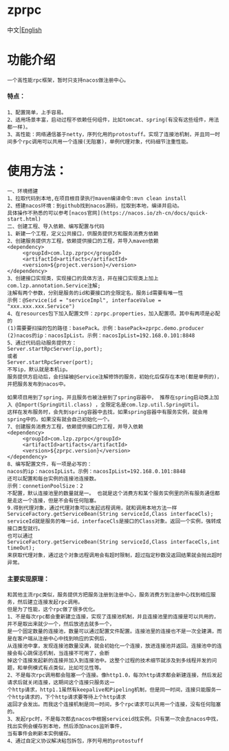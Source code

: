 # zprpc
中文|[English](https://github.com/65487123/LxuCache-Client/blob/master/README-EN.md)
# 功能介绍
    一个高性能rpc框架，暂时只支持nacos做注册中心。
#### 特点：
    1、配置简单，上手容易。
    2、适用场景丰富，启动过程不依赖任何组件，比如tomcat、spring(有没有这些组件，用法都一样)。
    3、高性能：网络通信基于netty，序列化用的protostuff。实现了连接池机制，并且同一时间多个rpc调用可以共用一个连接(无阻塞)，单例代理对象，代码细节注重性能。                  
# 	使用方法：
    一、环境搭建
    1、拉取代码到本地,在项目根目录执行maven编译命令:mvn clean install
    2、搭建nacos环境：到github找到nacos源码，拉取到本地，编译并启动。
    具体操作不熟悉的可以参考[nacos官网](https://nacos.io/zh-cn/docs/quick-start.html)
    二、创建工程、导入依赖、编写配置与代码
    1、新建一个工程，定义公共接口，供服务提供方和服务消费方依赖
    2、创建服务提供方工程，依赖提供接口的工程，并导入maven依赖
    <dependency>
         <groupId>com.lzp.zprpc</groupId>
         <artifactId>artifacts</artifactId>
         <version>${project.version}</version>
    </dependency>
    3、创建接口实现类，实现接口的具体方法，并在接口实现类上加上com.lzp.annotation.Service注解;
    注解有两个参数，分别是服务的id和要接口的全限定名，服务id需要有唯一性
    示例：@Service(id = "serviceImpl", interfaceValue = "xxx.xxx.xxx.Service")
    4、在resources包下加入配置文件：zprpc.properties，加入配置项。其中有两项是必配的
    (1)需要要扫描的包的路径：basePack。示例：basePack=zprpc.demo.producer
    (2)nacos的ip：nacosIpList。示例：nacosIpList=192.168.0.101:8848
    5、通过代码启动服务提供方：
    Server.startRpcServer(ip,port);
    或者
    Server.startRpcServer(port);
    不写ip，默认就是本机ip。
    服务提供方启动后，会扫描被@Service注解修饰的服务，初始化后保存在本地(都是单例的)，并把服务发布到nacos中。
    
    如果项目用到了spring，并且服务也被注册到了spring容器中， 推荐在spring启动类上加入 @Import(SpringUtil.class) ，全限定名是com.lzp.util.SpringUtil。
    这样在发布服务时，会先到spring容器中去找，如果spring容器中有服务实例，就会用spring中的。如果没有就会自己初始化一个。
    7、创建服务消费方工程，依赖提供接口的工程，并导入依赖
    <dependency>
         <groupId>com.lzp.zprpc</groupId>
         <artifactId>artifacts</artifactId>
         <version>${zprpc.version}</version>
    </dependency>
    8、编写配置文件，有一项是必写的：
    nacos的ip：nacosIpList。示例：nacosIpList=192.168.0.101:8848
    还可以配置和每台实例的连接池连接数。
    示例：connetionPoolSize：2
    不配置，默认连接池里的数量就是一。 也就是这个消费方和某个服务实例里的所有服务通信都是走这一个连接，但是不会有任何阻塞。
    9.得到代理对象，通过代理对象可以发起远程调用，就和调用本地方法一样
    ServiceFactory.getServiceBean(String serviceId,Class interfaceCls);
    serviceId就是服务的唯一id，interfaceCls是接口的Class对象。返回一个实例，强转成接口类型就行。
    也可以通过
    ServiceFactory.getServiceBean(String serviceId,Class interfaceCls,int timeOut);
    来获取代理对象，通过这个对象远程调用会有超时限制，超过指定秒数没返回结果就会抛出超时异常。

#### 主要实现原理：
    和其他主流rpc类似，服务提供方把服务注册到注册中心，服务消费方到注册中心找到相应服务，然后建立连接发起rpc调用。
    但是为了性能，这个rpc做了很多优化。
    1、不是每次rpc都会重新建立连接，实现了连接池机制，并且连接池里的连接是可以共用的，并不是取出来就少一个，然后放进去就多一个，
    是一个固定数量的连接池，数量可以通过配置文件配置。连接池里的连接也不是一次全建满，而是在客户端从注册中心中找到响应的实例后，
    从连接池中拿，发现连接池数量没满，就会初始化一个连接，放进连接池并返回。连接池中的连接会有心跳保活机制，当连接不可用了，会断
    掉这个连接发起新的连接并加入到连接池中。这整个过程的技术细节就涉及到多线程并发的问题，和单例模式有点类似，比如可见性等。
    2、不是每次rpc调用都会阻塞一个连接。像http1.0，每次http请求都会新建连接，然后发起请求后就关闭连接，这期间这个连接只服务这一
    个http请求，http1.1虽然有keepalive和Pipeling机制，但是同一时间，连接只能服务一个http请求的，下个http请求要等待上个http请求
    返回才会发出。而我这个连接机制是同一时间，多个rpc请求可以共用一个连接，没有任何阻塞的。
    3、发起rpc时，不是每次都去nacos中根据serviceid找实例。只有第一次会去nacos中找，找出实例会缓存到本地，然后添加nacos监听事件，
    当有事件会刷新本实例缓存。
    4、通过自定义协议解决粘包拆包，序列号用的protostuff
